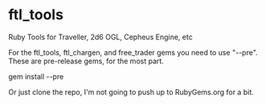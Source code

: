 # ftl_tools
Ruby Tools for Traveller, 2d6 OGL, Cepheus Engine, etc

For the ftl_tools, ftl_chargen, and free_trader gems you need to use "--pre". These are pre-release gems, for the most part.

  gem install --pre <gem> 

Or just clone the repo, I'm not going to push up to RubyGems.org for a bit.
